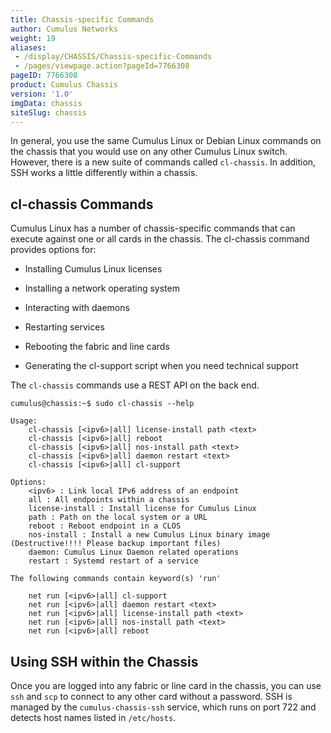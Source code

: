 ```yaml
---
title: Chassis-specific Commands
author: Cumulus Networks
weight: 19
aliases:
 - /display/CHASSIS/Chassis-specific-Commands
 - /pages/viewpage.action?pageId=7766308
pageID: 7766308
product: Cumulus Chassis
version: '1.0'
imgData: chassis
siteSlug: chassis
---
```

In general, you use the same Cumulus Linux or Debian Linux commands on
the chassis that you would use on any other Cumulus Linux switch.
However, there is a new suite of commands called `cl-chassis`. In
addition, SSH works a little differently within a chassis.

## cl-chassis Commands

Cumulus Linux has a number of chassis-specific commands that can execute
against one or all cards in the chassis. The cl-chassis command provides
options for:

  - Installing Cumulus Linux licenses

  - Installing a network operating system

  - Interacting with daemons

  - Restarting services

  - Rebooting the fabric and line cards

  - Generating the cl-support script when you need technical support

The `cl-chassis` commands use a REST API on the back end.

    cumulus@chassis:~$ sudo cl-chassis --help
     
    Usage:
        cl-chassis [<ipv6>|all] license-install path <text>
        cl-chassis [<ipv6>|all] reboot
        cl-chassis [<ipv6>|all] nos-install path <text>
        cl-chassis [<ipv6>|all] daemon restart <text>
        cl-chassis [<ipv6>|all] cl-support
     
    Options:
        <ipv6> : Link local IPv6 address of an endpoint
        all : All endpoints within a chassis
        license-install : Install license for Cumulus Linux
        path : Path on the local system or a URL
        reboot : Reboot endpoint in a CLOS
        nos-install : Install a new Cumulus Linux binary image (Destructive!!!! Please backup important files)
        daemon: Cumulus Linux Daemon related operations
        restart : Systemd restart of a service
     
    The following commands contain keyword(s) 'run'
     
        net run [<ipv6>|all] cl-support
        net run [<ipv6>|all] daemon restart <text>
        net run [<ipv6>|all] license-install path <text>
        net run [<ipv6>|all] nos-install path <text>
        net run [<ipv6>|all] reboot

## Using SSH within the Chassis

Once you are logged into any fabric or line card in the chassis, you can
use `ssh` and `scp` to connect to any other card without a password. SSH
is managed by the `cumulus-chassis-ssh` service, which runs on port 722
and detects host names listed in `/etc/hosts`.

<article id="html-search-results" class="ht-content" style="display: none;">

</article>

<footer id="ht-footer">

</footer>
